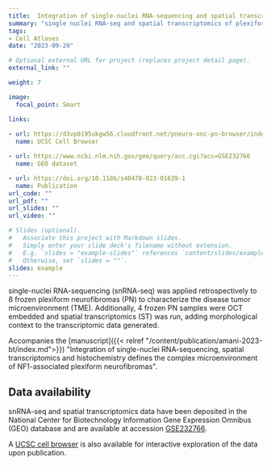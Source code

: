 ```yaml
---
title:  Integration of single-nuclei RNA-sequencing and spatial transcriptomics defines the complex microenvironment of NF1-associated plexiform neurofibromas  
summary: "single nuclei RNA-seq and spatial transcriptomics of plexiform neurofibromas"
tags: 
- Cell Atlases
date: "2023-09-29"

# Optional external URL for project (replaces project detail page).
external_link: ""

weight: 7

image:
  focal_point: Smart

links:
  
- url: https://d3vp0195ukgw56.cloudfront.net/pneuro-onc-pn-browser/index.html
  name: UCSC Cell Browser 

- url: https://www.ncbi.nlm.nih.gov/geo/query/acc.cgi?acc=GSE232766
  name: GEO dataset

- url: https://doi.org/10.1186/s40478-023-01639-1
  name: Publication
url_code: ""
url_pdf: ""
url_slides: ""
url_video: ""

# Slides (optional).
#   Associate this project with Markdown slides.
#   Simply enter your slide deck's filename without extension.
#   E.g. `slides = "example-slides"` references `content/slides/example-slides.md`.
#   Otherwise, set `slides = ""`.
slides: example
---
```


single-nuclei RNA-sequencing (snRNA-seq) was applied retrospectively to 8 frozen plexiform neurofibromas (PN) to characterize the disease tumor microenvironment (TME). Additionally, 4 frozen PN samples were OCT embedded and spatial transcriptomics (ST) was run, adding morphological context to the transcriptomic data generated.

Accompanies the [manuscript]({{< relref "/content/publication/amani-2023-bt/index.md">}}) "Integration of single-nuclei RNA-sequencing, spatial transcriptomics and histochemistry defines the complex microenvironment of NF1-associated plexiform neurofibromas".

## Data availability

snRNA-seq and spatial transcriptomics data have been deposited in the National Center for Biotechnology Information Gene Expression Omnibus (GEO) database and are available at accession [GSE232766](https://www.ncbi.nlm.nih.gov/geo/query/acc.cgi?acc=GSE232766).

A [UCSC cell browser](https://d2nywbe3ddspri.cloudfront.net) is also available for interactive exploration of the data upon publication.
  
